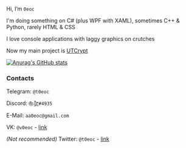 Hi, I’m `0eoc`

I'm doing something on C# (plus WPF with XAML), sometimes C++ & Python, rarely HTML & CSS

I love console applications with laggy graphics on crutches

Now my main project is [UTCrypt](https://0eoc-0.github.io/UTCrypt/)

[![Anurag's GitHub stats](https://github-readme-stats.vercel.app/api?username=a0eoc&show_icons=true&theme=prussian&border_color=366FA0&bg_color=65,5841BF,1D163F&custom_title=%F0%9F%93%88%20GitHub%20Stats&text_color=82C2FF&hide_rank=true)](https://github.com/anuraghazra/github-readme-stats)

### Contacts

Telegram: `@t0eoc`

Discord: `θ̫͑͋ε̧̊̄ó̪̒͝ς#4935`

E-Mail: `aa0eoc@gmail.com`

VK: `@v0eoc` - [link](https://vk.com/v0eoc)

_(Not recommended)_ Twitter: `@t0eoc` - [link](https://twitter.com/t0eoc)

